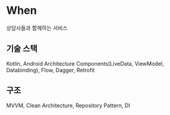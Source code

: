 # When
상담사들과 함께하는 서비스

## 기술 스택
Kotlin, Android Architecture Components(LiveData, ViewModel, Databinding), Flow, Dagger, Retrofit

## 구조
MVVM, Clean Architecture, Repository Pattern, DI

